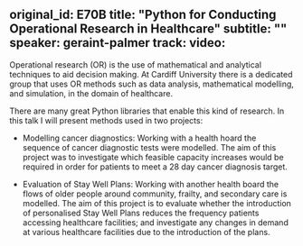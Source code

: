 original_id: E70B
title: "Python for Conducting Operational Research in Healthcare"
subtitle: ""
speaker: geraint-palmer
track: 
video:
---
Operational research (OR) is the use of mathematical and analytical techniques to aid decision making. At Cardiff University there is a dedicated group that uses OR methods such as data analysis, mathematical modelling, and simulation, in the domain of healthcare.

There are many great Python libraries that enable this kind of research. In this talk I will present methods used in two projects:

- Modelling cancer diagnostics: Working with a health hoard the sequence of cancer diagnostic tests were modelled. The aim of this project was to investigate which feasible capacity increases would be required in order for patients to meet a 28 day cancer diagnosis target.

- Evaluation of Stay Well Plans: Working with another health board the flows of older people around community, frailty, and secondary care is modelled. The aim of this project is to evaluate whether the introduction of personalised Stay Well Plans reduces the frequency patients accessing healthcare facilities; and investigate any changes in demand at various healthcare facilities due to the introduction of the plans.